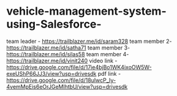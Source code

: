 # vehicle-management-system-using-Salesforce-
team leader - https://trailblazer.me/id/saram328
team member 2- https://trailblazer.me/id/satha71
team member 3- https://trailblazer.me/id/silas58
team member 4- https://trailblazer.me/id/vinit240
video link - https://drive.google.com/file/d/17ie4bjBo1WK4ixoOW5W-exeUShP66JJ3/view?usp=drivesdk 
pdf link - https://drive.google.com/file/d/18uIwcP_Iy-4vemMpEis6eOrJGeMlhtbU/view?usp=drivesdk



